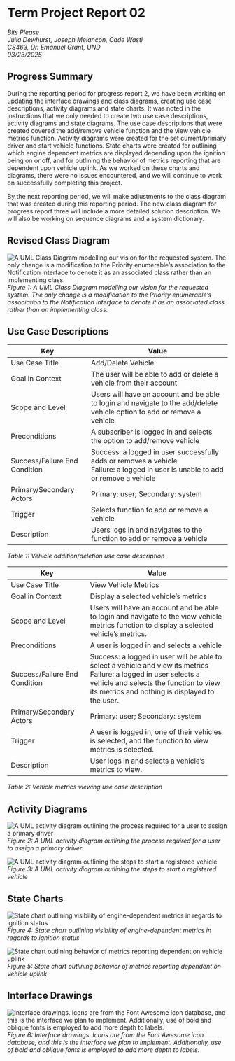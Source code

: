 # Term Project Report 02
*Bits Please*  
*Julia Dewhurst, Joseph Melancon, Cade Wasti*  
*CS463, Dr. Emanuel Grant, UND*  
*03/23/2025*

## Progress Summary
During the reporting period for progress report 2, we have been working on updating the interface drawings and class 
diagrams, creating use case descriptions, activity diagrams and state charts. It was noted in the instructions that we 
only needed to create two use case descriptions, activity diagrams and state diagrams. The use case descriptions that 
were created covered the add/remove vehicle function and the view vehicle metrics function. Activity diagrams were 
created for the set current/primary driver and start vehicle functions. State charts were created for outlining which 
engine dependent metrics are displayed depending upon the ignition being on or off, and for outlining the behavior of 
metrics reporting that are dependent upon vehicle uplink. As we worked on these charts and diagrams, there were no 
issues encountered, and we will continue to work on successfully completing this project.

By the next reporting period, we will make adjustments to the class diagram that was created during this reporting 
period. The new class diagram for progress report three will include a more detailed solution description. We will also 
be working on sequence diagrams and a system dictionary. 

## Revised Class Diagram
![A UML Class Diagram modelling our vision for the requested system. The only change is a modification to the Priority enumerable’s association to the Notification interface to denote it as an associated class rather than an implementing class.](/docs/assets/report_02/figure_01.png)  
*Figure 1: A UML Class Diagram modelling our vision for the requested system. The only change is a modification to the Priority enumerable’s association to the Notification interface to denote it as an associated class rather than an implementing class.*

## Use Case Descriptions

| Key                           | Value                                                                                                                                 |
|-------------------------------|---------------------------------------------------------------------------------------------------------------------------------------|
| Use Case Title                | Add/Delete Vehicle                                                                                                                    |
| Goal in Context               | The user will be able to add or delete a vehicle from their account                                                                   |
| Scope and Level               | Users will have an account and be able to login and navigate to the add/delete vehicle option to add or remove a vehicle              |
| Preconditions                 | A subscriber is logged in and selects the option to add/remove vehicle                                                                |
| Success/Failure End Condition | Success: a logged in user successfully adds or removes a vehicle <br/> Failure: a logged in user is unable to add or remove a vehicle |
| Primary/Secondary Actors      | Primary: user; Secondary: system                                                                                                      |
| Trigger                       | Selects function to add or remove a vehicle                                                                                           |
| Description                   | Users logs in and navigates to the function to add or remove a vehicle                                                                |  
*Table 1: Vehicle addition/deletion use case description*

| Key                           | Value                                                                                                                                                                                                                |
|-------------------------------|----------------------------------------------------------------------------------------------------------------------------------------------------------------------------------------------------------------------|
| Use Case Title                | View Vehicle Metrics                                                                                                                                                                                                 |
| Goal in Context               | Display a selected vehicle’s metrics                                                                                                                                                                                 |
| Scope and Level               | Users will have an account and be able to login and navigate to the view vehicle metrics function to display a selected vehicle’s metrics.                                                                           |
| Preconditions                 | A user is logged in and selects a vehicle                                                                                                                                                                            |
| Success/Failure End Condition | Success: a logged in user will be able to select a vehicle and view its metrics <br/> Failure: a logged in user selects a vehicle and selects the function to view its metrics and nothing is displayed to the user. |
| Primary/Secondary Actors      | Primary: user; Secondary: system                                                                                                                                                                                     |
| Trigger                       | A user is logged in, one of their vehicles is selected, and the function to view metrics is selected.                                                                                                                |
| Description                   | User logs in and selects a vehicle’s metrics to view.                                                                                                                                                                |  
*Table 2: Vehicle metrics viewing use case description*

## Activity Diagrams
![A UML activity diagram outlining the process required for a user to assign a primary driver](/docs/assets/report_02/figure_02.png)  
*Figure 2: A UML activity diagram outlining the process required for a user to assign a primary driver*

![A UML activity diagram outlining the steps to start a registered vehicle](/docs/assets/report_02/figure_03.png)  
*Figure 3: A UML activity diagram outlining the steps to start a registered vehicle*

## State Charts
![State chart outlining visibility of engine-dependent metrics in regards to ignition status](/docs/assets/report_02/figure_04.png)  
*Figure 4: State chart outlining visibility of engine-dependent metrics in regards to ignition status*

![State chart outlining behavior of metrics reporting dependent on vehicle uplink](/docs/assets/report_02/figure_05.png)  
*Figure 5: State chart outlining behavior of metrics reporting dependent on vehicle uplink*

## Interface Drawings
![Interface drawings. Icons are from the Font Awesome icon database, and this is the interface we plan to implement. Additionally, use of bold and oblique fonts is employed to add more depth to labels.](/docs/assets/report_02/figure_06.png)  
*Figure 6: Interface drawings. Icons are from the Font Awesome icon database, and this is the interface we plan to implement. Additionally, use of bold and oblique fonts is employed to add more depth to labels.*